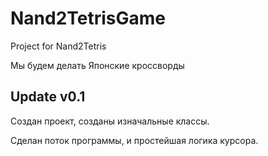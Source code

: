 # Nand2TetrisGame
Project for Nand2Tetris

Мы будем делать Японские кроссворды

## Update v0.1
Создан проект, созданы изначальные классы.

Сделан поток программы, и простейшая логика курсора.